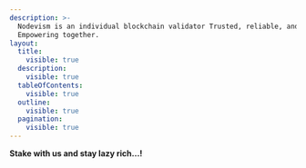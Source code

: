 ```yaml
---
description: >-
  Nodevism is an individual blockchain validator Trusted, reliable, and capable PoS Operator.
  Empowering together.
layout:
  title:
    visible: true
  description:
    visible: true
  tableOfContents:
    visible: true
  outline:
    visible: true
  pagination:
    visible: true
---
```

**Stake with us and stay lazy rich...!**
